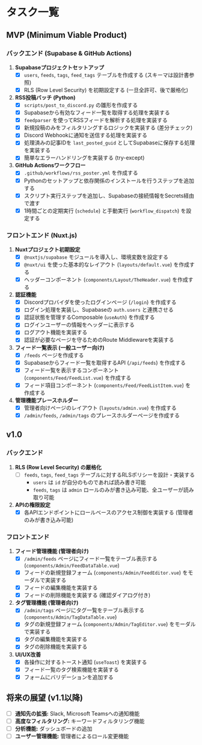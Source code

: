 # タスク一覧

## MVP (Minimum Viable Product)

### バックエンド (Supabase & GitHub Actions)

1.  **Supabaseプロジェクトセットアップ**
    *   [x] `users`, `feeds`, `tags`, `feed_tags` テーブルを作成する (スキーマは設計書参照)
    *   [x] RLS (Row Level Security) を初期設定する (一旦全許可、後で厳格化)
2.  **RSS投稿バッチ (Python)**
    *   [x] `scripts/post_to_discord.py` の雛形を作成する
    *   [x] Supabaseから有効なフィード一覧を取得する処理を実装する
    *   [x] `feedparser` を使ってRSSフィードを解析する処理を実装する
    *   [x] 新規投稿のみをフィルタリングするロジックを実装する (差分チェック)
    *   [x] Discord Webhookに通知を送信する処理を実装する
    *   [x] 処理済みの記事IDを `last_posted_guid` としてSupabaseに保存する処理を実装する
    *   [x] 簡単なエラーハンドリングを実装する (try-except)
3.  **GitHub Actionsワークフロー**
    *   [x] `.github/workflows/rss_poster.yml` を作成する
    *   [x] Pythonのセットアップと依存関係のインストールを行うステップを追加する
    *   [x] スクリプト実行ステップを追加し、Supabaseの接続情報をSecrets経由で渡す
    *   [x] 1時間ごとの定期実行 (`schedule`) と手動実行 (`workflow_dispatch`) を設定する

### フロントエンド (Nuxt.js)

1.  **Nuxtプロジェクト初期設定**
    *   [x] `@nuxtjs/supabase` モジュールを導入し、環境変数を設定する
    *   [x] `@nuxt/ui` を使った基本的なレイアウト (`layouts/default.vue`) を作成する
    *   [x] ヘッダーコンポーネント (`components/Layout/TheHeader.vue`) を作成する
2.  **認証機能**
    *   [x] Discordプロバイダを使ったログインページ (`/login`) を作成する
    *   [x] ログイン処理を実装し、Supabaseの `auth.users` と連携させる
    *   [x] 認証状態を管理するComposable (`useAuth`) を作成する
    *   [x] ログインユーザーの情報をヘッダーに表示する
    *   [x] ログアウト機能を実装する
    *   [x] 認証が必要なページを守るためのRoute Middlewareを実装する
3.  **フィード一覧表示 (一般ユーザー向け)**
    *   [x] `/feeds` ページを作成する
    *   [x] Supabaseからフィード一覧を取得するAPI (`/api/feeds`) を作成する
    *   [x] フィード一覧を表示するコンポーネント (`components/Feed/FeedList.vue`) を作成する
    *   [x] フィード項目コンポーネント (`components/Feed/FeedListItem.vue`) を作成する
4.  **管理機能プレースホルダー**
    *   [x] 管理者向けページのレイアウト (`layouts/admin.vue`) を作成する
    *   [x] `/admin/feeds`, `/admin/tags` のプレースホルダーページを作成する

## v1.0

### バックエンド

1.  **RLS (Row Level Security) の厳格化**
    *   [ ] `feeds`, `tags`, `feed_tags` テーブルに対するRLSポリシーを設計・実装する
        *   `users` は `id` が自分のものであれば読み書き可能
        *   `feeds`, `tags` は `admin` ロールのみが書き込み可能、全ユーザーが読み取り可能
2.  **APIの権限設定**
    *   [x] 各APIエンドポイントにロールベースのアクセス制御を実装する (管理者のみが書き込み可能)

### フロントエンド

1.  **フィード管理機能 (管理者向け)**
    *   [x] `/admin/feeds` ページにフィード一覧をテーブル表示する (`components/Admin/FeedDataTable.vue`)
    *   [x] フィードの新規登録フォーム (`components/Admin/FeedEditor.vue`) をモーダルで実装する
    *   [x] フィードの編集機能を実装する
    *   [x] フィードの削除機能を実装する (確認ダイアログ付き)
2.  **タグ管理機能 (管理者向け)**
    *   [x] `/admin/tags` ページにタグ一覧をテーブル表示する (`components/Admin/TagDataTable.vue`)
    *   [x] タグの新規登録フォーム (`components/Admin/TagEditor.vue`) をモーダルで実装する
    *   [x] タグの編集機能を実装する
    *   [x] タグの削除機能を実装する
3.  **UI/UX改善**
    *   [x] 各操作に対するトースト通知 (`useToast`) を実装する
    *   [x] フィード一覧のタグ検索機能を実装する
    *   [x] フォームにバリデーションを追加する

## 将来の展望 (v1.1以降)

*   [ ] **通知先の拡張:** Slack, Microsoft Teamsへの通知機能
*   [ ] **高度なフィルタリング:** キーワードフィルタリング機能
*   [ ] **分析機能:** ダッシュボードの追加
*   [ ] **ユーザー管理機能:** 管理者によるロール変更機能

